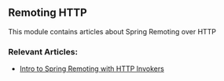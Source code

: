 ## Remoting HTTP

This module contains articles about Spring Remoting over HTTP

### Relevant Articles: 

- [Intro to Spring Remoting with HTTP Invokers](https://www.baeldung.com/spring-remoting-http-invoker)

